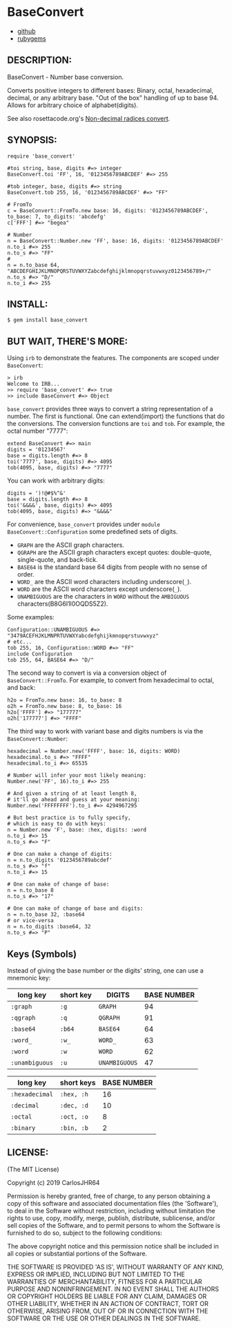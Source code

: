 # BaseConvert

* [github](https://www.github.com/carlosjhr64/base_convert)
* [rubygems](https://rubygems.org/gems/base_convert)

## DESCRIPTION:

BaseConvert - Number base conversion.

Converts positive integers to different bases:
Binary, octal, hexadecimal, decimal, or any arbitrary base.
"Out of the box" handling of up to base 94.
Allows for arbitrary choice of alphabet(digits).

See also rosettacode.org's [Non-decimal radices convert](http://rosettacode.org/wiki/Non-decimal_radices/Convert).

## SYNOPSIS:

    require 'base_convert'

    #toi string, base, digits #=> integer
    BaseConvert.toi 'FF', 16, '0123456789ABCDEF' #=> 255

    #tob integer, base, digits #=> string
    BaseConvert.tob 255, 16, '0123456789ABCDEF' #=> "FF"

    # FromTo
    c = BaseConvert::FromTo.new base: 16, digits: '0123456789ABCDEF', to_base: 7, to_digits: 'abcdefg'
    c['FFF'] #=> "begea"

    # Number
    n = BaseConvert::Number.new 'FF', base: 16, digits: '0123456789ABCDEF'
    n.to_i #=> 255
    n.to_s #=> "FF"
    #
    n = n.to_base 64, "ABCDEFGHIJKLMNOPQRSTUVWXYZabcdefghijklmnopqrstuvwxyz0123456789+/"
    n.to_s #=> "D/"
    n.to_i #=> 255

## INSTALL:

    $ gem install base_convert

## BUT WAIT, THERE'S MORE:

Using `irb` to demonstrate the features.
The components are scoped under `BaseConvert`:

    > irb
    Welcome to IRB...
    >> require 'base_convert' #=> true
    >> include BaseConvert #=> Object

`base_convert` provides three ways to convert a string representation of a number.
The first is functional.  One can extend(import) the functions that do the conversions.
The conversion functions are `toi` and `tob`.
For example, the octal number "7777":

    extend BaseConvert #=> main
    digits = '01234567'
    base = digits.length #=> 8
    toi('7777', base, digits) #=> 4095
    tob(4095, base, digits) #=> "7777"

You can work with arbitrary digits:

    digits = ')!@#$%^&'
    base = digits.length #=> 8
    toi('&&&&', base, digits) #=> 4095
    tob(4095, base, digits) #=> "&&&&"

For convenience, `base_convert` provides under `module BaseConvert::Configuration` some predefined sets of digits.

* `GRAPH` are the ASCII graph characters.
* `QGRAPH` are the ASCII graph characters except quotes: double-quote, single-quote, and back-tick.
* `BASE64` is the standard base 64 digits from people with no sense of order.
* `WORD_` are the ASCII word characters including underscore(`_`).
* `WORD` are the ASCII word characters except underscore(`_`).
* `UNAMBIGUOUS` are the characters in `WORD` without the `AMBIGUOUS` characters(B8G6I1l0OQDS5Z2).

Some examples:

    Configuration::UNAMBIGUOUS #=> "3479ACEFHJKLMNPRTUVWXYabcdefghijkmnopqrstuvwxyz"
    # etc...
    tob 255, 16, Configuration::WORD #=> "FF"
    include Configuration
    tob 255, 64, BASE64 #=> "D/"

The second way to convert is via a conversion object of `BaseConvert::FromTo`.
For example, to convert from hexadecimal to octal, and back:

    h2o = FromTo.new base: 16, to_base: 8
    o2h = FromTo.new base: 8, to_base: 16
    h2o['FFFF'] #=> "177777"
    o2h['177777'] #=> "FFFF"

The third way to work with variant base and digits numbers is via the `BaseConvert::Number`:

    hexadecimal = Number.new('FFFF', base: 16, digits: WORD)
    hexadecimal.to_s #=> "FFFF"
    hexadecimal.to_i #=> 65535

    # Number will infer your most likely meaning:
    Number.new('FF', 16).to_i #=> 255

    # And given a string of at least length 8,
    # it'll go ahead and guess at your meaning:
    Number.new('FFFFFFFF').to_i #=> 4294967295

    # But best practice is to fully specify,
    # which is easy to do with keys:
    n = Number.new 'F', base: :hex, digits: :word
    n.to_i #=> 15
    n.to_s #=> "F"

    # One can make a change of digits:
    n = n.to_digits '0123456789abcdef'
    n.to_s #=> "f"
    n.to_i #=> 15

    # One can make of change of base:
    n = n.to_base 8
    n.to_s #=> "17"

    # One can make of change of base and digits:
    n = n.to_base 32, :base64
    # or vice-versa
    n = n.to_digits :base64, 32
    n.to_s #=> "P"

## Keys (Symbols)

Instead of giving the base number or the digits' string,
one can use a mnemonic key:

| long key       | short key | DIGITS        | BASE NUMBER |
| -------------- | --------- | ------------- | ----------- |
| `:graph`       | `:g`      | `GRAPH`       | 94          |
| `:qgraph`      | `:q`      | `QGRAPH`      | 91          |
| `:base64`      | `:b64`    | `BASE64`      | 64          |
| `:word_`       | `:w_`     | `WORD_`       | 63          |
| `:word`        | `:w`      | `WORD`        | 62          |
| `:unambiguous` | `:u`      | `UNAMBIGUOUS` | 47          |

| long key       | short keys | BASE NUMBER |
| -------------- | ---------- | ----------- |
| `:hexadecimal` | `:hex, :h` | 16          |
| `:decimal`     | `:dec, :d` | 10          |
| `:octal`       | `:oct, :o` |  8          |
| `:binary`      | `:bin, :b` |  2          |

## LICENSE:

(The MIT License)

Copyright (c) 2019 CarlosJHR64

Permission is hereby granted, free of charge, to any person obtaining
a copy of this software and associated documentation files (the
'Software'), to deal in the Software without restriction, including
without limitation the rights to use, copy, modify, merge, publish,
distribute, sublicense, and/or sell copies of the Software, and to
permit persons to whom the Software is furnished to do so, subject to
the following conditions:

The above copyright notice and this permission notice shall be
included in all copies or substantial portions of the Software.

THE SOFTWARE IS PROVIDED 'AS IS', WITHOUT WARRANTY OF ANY KIND,
EXPRESS OR IMPLIED, INCLUDING BUT NOT LIMITED TO THE WARRANTIES OF
MERCHANTABILITY, FITNESS FOR A PARTICULAR PURPOSE AND NONINFRINGEMENT.
IN NO EVENT SHALL THE AUTHORS OR COPYRIGHT HOLDERS BE LIABLE FOR ANY
CLAIM, DAMAGES OR OTHER LIABILITY, WHETHER IN AN ACTION OF CONTRACT,
TORT OR OTHERWISE, ARISING FROM, OUT OF OR IN CONNECTION WITH THE
SOFTWARE OR THE USE OR OTHER DEALINGS IN THE SOFTWARE.
